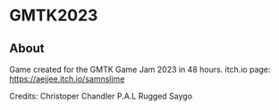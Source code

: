 # GMTK2023

## About

Game created for the GMTK Game Jam 2023 in 48 hours.
itch.io page: https://aejjee.itch.io/samnslime

Credits:
Christoper Chandler
P.A.L
Rugged
Saygo
